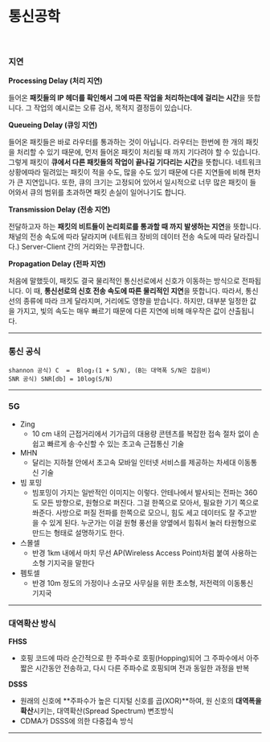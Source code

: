 # 통신공학

<br>

### 지연

**Processing Delay (처리 지연)**

들어온 **패킷들의 IP 헤더를 확인해서 그에 따른 작업을 처리하는데에 걸리는 시간**을 뜻합니다. 그 작업의 예시로는 오류 검사, 목적지 결정등이 있습니다.

**Queueing Delay (큐잉 지연)**

들어온 패킷들은 바로 라우터를 통과하는 것이 아닙니다. 라우터는 한번에 한 개의 패킷을 처리할 수 있기 때문에, 먼저 들어온 패킷이 처리될 때 까지 기다려야 할 수 있습니다. 그렇게 패킷이 **큐에서 다른 패킷들의 작업이 끝나길 기다리는 시간**을 뜻합니다. 네트워크 상황에따라 밀려있는 패킷이 적을 수도, 많을 수도 있기 때문에 다른 지연들에 비해 편차가 큰 지연입니다. 또한, 큐의 크기는 고정되어 있어서 일시적으로 너무 많은 패킷이 들어와서 큐의 범위를 초과하면 패킷 손실이 일어나기도 합니다.

**Transmission Delay (전송 지연)**

전달하고자 하는 **패킷의 비트들이 논리회로를 통과할 때 까지 발생하는 지연**을 뜻합니다. 채널의 전송 속도에 따라 달라지며 (네트워크 장비의 데이터 전송 속도에 따라 달라집니다.) Server-Client 간의 거리와는 무관합니다.

 **Propagation Delay (전파 지연)**

처음에 말했듯이, 패킷도 결국 물리적인 통신선로에서 신호가 이동하는 방식으로 전파됩니다. 이 때, **통신선로의 신호 전송 속도에 따른 물리적인 지연**을 뜻합니다. 따라서, 통신선의 종류에 따라 크게 달라지며, 거리에도 영향을 받습니다. 하지만, 대부분 일정한 값을 가지고, 빛의 속도는 매우 빠르기 때문에 다른 지연에 비해 매우작은 값이 산출됩니다.

---

### 통신 공식

```
shannon 공식) C  =  Blog₂(1 + S/N), (B는 대역폭 S/N은 잡음비)
SNR 공식) SNR[db] = 10log(S/N)
```

---

### 5G

* Zing
  * 10 cm 내의 근접거리에서 기가급의 대용량 콘텐츠를 복잡한 접속 절차 없이 손쉽고 빠르게 송·수신할 수 있는 초고속 근접통신 기술
* MHN
  * 달리는 지하철 안에서 초고속 모바일 인터넷 서비스를 제공하는 차세대 이동통신 기술
* 빔 포밍
  * 빔포밍이 가지는 일반적인 이미지는 이렇다. 안테나에서 발사되는 전파는 360도 모든 방향으로, 원형으로 퍼진다. 그걸 한쪽으로 모아서, 필요한 기기 쪽으로 쏴준다. 사방으로 퍼질 전파를 한쪽으로 모으니, 힘도 세고 데이터도 잘 주고받을 수 있게 된다. 누군가는 이걸 원형 풍선을 양옆에서 힘줘서 눌러 타원형으로 만드는 형태로 설명하기도 한다.
* 스몰셀
  * 반경 1km 내에서 마치 무선 AP(Wireless Access Point)처럼 붙여 사용하는 소형 기지국을 말한다
* 펨토셀
  * 반경 10m 정도의 가정이나 소규모 사무실을 위한 초소형, 저전력의 이동통신 기지국

---

### 대역확산 방식

**FHSS**

* 호핑 코드에 따라 순간적으로 한 주파수로 호핑(Hopping)되어 그 주파수에서 아주  짧은 시간동안 전송하고, 다시 다른 주파수로 호핑되며 전과 동일한 과정을 반복

**DSSS**

* 원래의 신호에 **주파수가 높은 디지털 신호를 곱(XOR)**하여, 원 신호의 **대역폭을 확산**시키는, 대역확산(Spread Spectrum) 변조방식
* CDMA가 DSSS에 의한 다중접속 방식

---


